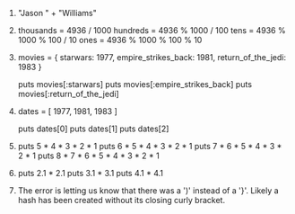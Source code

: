 1. "Jason " + "Williams"

2.  thousands = 4936 / 1000
    hundreds = 4936 % 1000 / 100
    tens = 4936 % 1000 % 100 / 10
    ones = 4936 % 1000 % 100 % 10

3.  movies = { starwars: 1977, empire_strikes_back: 1981, return_of_the_jedi: 1983 }
    
    puts movies[:starwars]
    puts movies[:empire_strikes_back]
    puts movies[:return_of_the_jedi]

4.  dates = [ 1977, 1981, 1983 ]

    puts dates[0]
    puts dates[1]
    puts dates[2]

5.  puts 5 * 4 * 3 * 2 * 1
    puts 6 * 5 * 4 * 3 * 2 * 1
    puts 7 * 6 * 5 * 4 * 3 * 2 * 1
    puts 8 * 7 * 6 * 5 * 4 * 3 * 2 * 1 

6.  puts 2.1 * 2.1
    puts 3.1 * 3.1 
    puts 4.1 * 4.1

7.  The error is letting us know that there was a ')' instead of a '}'. Likely a hash has been  created without its closing curly bracket. 


